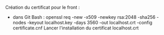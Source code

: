 Création du certificat pour le front :
- dans Git Bash :
openssl req -new -x509 -newkey rsa:2048 -sha256 -nodes -keyout localhost.key -days 3560 -out localhost.crt -config certificate.cnf
Lancer l'installation du certificat localhost.crt
